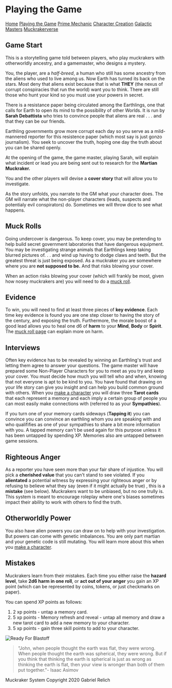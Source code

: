 # Playing the Game
[Home](index.md) [Playing the Game](intro.md) [Prime Mechanic](PrimeMechanic.md) [Character Creation](character.md) [Galactic Masters](gm.md) [Muckrakerverse](muckrakerverse.md)

## Game Start

This is a storytelling game told between players, who play muckrakers with otherworldly ancestry, and a gamemaster, who designs a mystery.

You, the player, are a *half-breed*, a human who still has some ancestry from the aliens who used to live among us. Now Earth has turned its back on the stars.  Most deny that aliens exist because that is what **THEY** (the nexus of corrupt conspiracies that run the world) want you to think.  There are still those who hunt your kind so you must use your powers in secret.

There is a resistance paper being circulated among the Earthlings, one that calls for Earth to open its mind to the possibility of other Worlds.  It is run by **Sarah Debattista** who tries to convince people that aliens are real . . . and that they can be our friends.

Earthling governments grow more corrupt each day so you serve as a mild-mannered reporter for this resistence paper (which most say is just gonzo journalism).  You seek to uncover the truth, hoping one day the truth about you can be shared openly.

At the opening of the game, the game master, playing Sarah, will explain what incident or lead you are being sent out to research for the **Martian Muckraker.**

You and the other players will devise a **cover story** that will allow you to investigate.  

As the story unfolds, you narrate to the GM what your character does.  The GM will narrate what the non-player characters (leads, suspects and potentialy evil conspirators) do.  Sometimes we will throw dice to see what happens.

## Muck Rolls

Going undercover is dangerous.  To keep cover, you may be pretending to help build secret government laboratories that have dangerous equipment.  You may be investigating strange animals that Earthlings keep taking blurred pictures of. . . and wind up having to dodge claws and teeth. But the greatest threat is just being exposed.  As a muckraker you are somewhere where you are **not supposed to be.**  And that risks blowing your cover.

When an action risks blowing your cover (which will frankly be most, given how nosey muckrakers are) you will need to do a [muck roll](PrimeMechanic.md).

## Evidence

To win, you will need to find at least three pieces of **key evidence**.  Each time key evidence is found you are one step closer to having the story of the century, and exposing the truth.  Furthermore, the morale boost of a good lead allows you to heal one d6 of **harm** to your **Mind**, **Body** or **Spirit**. The [muck roll page](PrimeMechanic.md) can explain more on harm.

## Interviews

Often key evidence has to be revealed by winning an Earthling's trust and letting them agree to answer your questions. The game master will have prepared some Non-Player Characters for you to meet as you try and keep your cover.  You must decide how much you will tell who and when, knowing that not everyone is apt to be kind to you. You have found that drawing on your life story can give you insight and can help you build common ground with others.  When you [make a character](character.md) you will draw three **Tarot cards** that each represent a memory and each imply a certain group of people you can most easily make connections with (referred to as your **Sympathies**).  

If you turn one of your memory cards sideways (**Tapping it**) you can convince you can convince an earthling whom you are speaking with and who qualififies as one of your sympathies to share a bit more information with you.  A tapped memory can't be used again for this purpose unless it has been untapped by spending XP.  Memories also are untapped between game sessions.

## Righteous Anger

As a reporter you have seen more than your fair share of injustice.  You will pick a **cherished value** that you can't stand to see violated.  If you **alientated** a potential witness by expressing your righteous anger or by refusing to believe what they say (even if it might actually be true) , this is a **mistake** (see below).  Muckrakers want to be unbiased, but no one trully is.  This system is meant to encourage roleplay where one's biases sometimes impact their ability to work with others to find the truth.

## Otherworldly Power

You also have alien powers you can draw on to help with your investigation. But powers can come with genetic imbalances.  You are only part martian and your genetic code is still mutating.  You will learn more about this when you [make a character](charcter.md).

## Mistakes

Muckrakers learn from their mistakes.  Each time you either raise the **hazard level**, take **2d6 harm in one roll**, or **act out of your anger** you gain an XP point (which can be represented by coins, tokens, or just checkmarks on paper).  

You can spend XP points as follows:

1. 2 xp points - untap a memory card.
2. 5 xp points - Memory refresh and reveal - untap all memory and draw a new tarot card to add a new memory to your character.
3. 5 xp points - gain three skill points to add to your character.

![Ready For Blastoff](https://martian.earth/Images/inSpaceShip.jpg)

> "John, when people thought the earth was flat, they were wrong. When people thought the earth was spherical, they were wrong. But if you think that thinking the earth is spherical is just as wrong as thinking the earth is flat, then your view is wronger than both of them put together."- Isaac Asimov

Muckraker System Copyright 2020 Gabriel Relich
